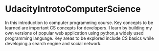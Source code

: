 # UdacityIntrotoComputerScience
In this introduction to computer programming course. Key concepts to be learned are important CS concepts for developers. I learn by building my own versions of popular web application using python,a widely used programming language. Key areas to be explored include CS basics while developing a search engine and social network.
